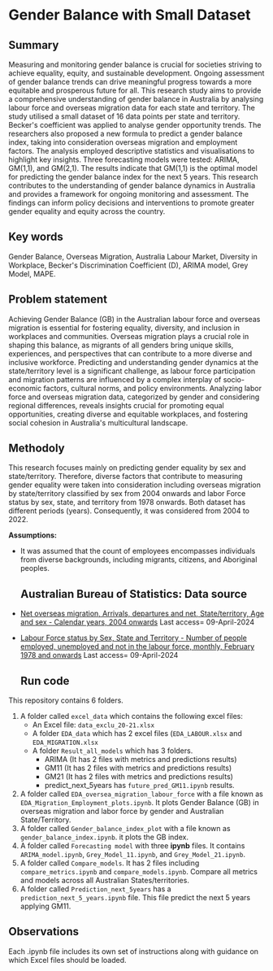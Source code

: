 # Gender Balance with Small Dataset

## Summary 

Measuring and monitoring gender balance is crucial for societies striving to achieve equality, equity, and sustainable development. Ongoing assessment of gender balance trends can drive meaningful progress towards a more equitable and prosperous future for all. This research study aims to provide a comprehensive understanding of gender balance in Australia by analysing labour force and overseas migration data for each state and territory. The study utilised a small dataset of 16 data points per state and territory. Becker's coefficient was applied to analyse gender opportunity trends. The researchers also proposed a new formula to predict a gender balance index, taking into consideration overseas migration and employment factors. The analysis employed descriptive statistics and visualisations to highlight key insights.
Three forecasting models were tested: ARIMA, GM(1,1), and GM(2,1). The results indicate that GM(1,1) is the optimal model for predicting the gender balance index for the next 5 years. 
This research contributes to the understanding of gender balance dynamics in Australia and provides a framework for ongoing monitoring and assessment. The findings can inform policy decisions and interventions to promote greater gender equality and equity across the country.

## Key words

Gender Balance, Overseas Migration, Australia Labour Market, Diversity in Workplace, Becker's Discrimination Coefficient (D), ARIMA model, Grey Model, MAPE.

## Problem statement 
 
Achieving Gender Balance (GB) in the Australian labour force and overseas migration is essential for fostering equality, diversity, and inclusion in workplaces and communities. Overseas migration plays a crucial role in shaping this balance, as migrants of all genders bring unique skills, experiences, and perspectives that can contribute to a more diverse and inclusive workforce. Predicting and understanding gender dynamics at the state/territory level is a significant challenge, as labour force participation and migration patterns are influenced by a complex interplay of socio-economic factors, cultural norms, and policy environments. Analyzing labor force and overseas migration data, categorized by gender and considering regional differences, reveals insights crucial for promoting equal opportunities, creating diverse and equitable workplaces, and fostering social cohesion in Australia's multicultural landscape.

## Methodoly
This research focuses mainly on predicting gender equality by sex and state/territory. Therefore, diverse factors that contribute to measuring gender equality were taken into consideration including overseas migration by state/territory classified by sex from 2004 onwards and labor Force status by sex, state, and territory from 1978 onwards. Both dataset has different periods (years). Consequently, it was considered from 2004 to 2022.

**Assumptions:** 
- It was assumed that the count of employees encompasses individuals from diverse backgrounds, including migrants, citizens, and Aboriginal peoples.

  ## Australian Bureau of Statistics: Data source
 
 - [Net overseas migration, Arrivals, departures and net, State/territory, Age and sex - Calendar years, 2004 onwards](https://explore.data.abs.gov.au/vis?tm=Migration&pg=0&df[ds]=ABS_ABS_TOPICS&df[id]=NOM_CY&df[ag]=ABS&df[vs]=1.0.0&pd=2004%2C&dq=1%2B2%2B3.TOT.1%2B2%2B3..A&ly[cl]=TIME_PERIOD&ly[rw]=REGION&ly[rs]=SEX%2CMEASURE)
  Last access= 09-April-2024
- [Labour Force status by Sex, State and Territory - Number of people employed, unemployed and not in the labour force, monthly, February 1978 and onwards](https://explore.data.abs.gov.au/vis?tm=labour%20force&pg=0&df[ds]=ABS_ABS_TOPICS&df[id]=LF&df[ag]=ABS&df[vs]=1.0.0&hc[Measure]=Labour%20Force&hc[ABS%20Topics]=LABOUR&pd=2004-01%2C2023-12&dq=M3.3%2B2%2B1.1599.30.1%2B2%2B3%2B4%2B5%2B6%2B7%2B8.M&ly[cl]=TIME_PERIOD&vw=tb)
Last access= 09-April-2024

  ## Run code
This repository contains 6 folders. 
1. A folder called `excel_data` which contains the following excel files:
    - An Excel file: `data_exclu_20-21.xlsx`
    - A folder `EDA_data` which has 2 excel files (`EDA_LABOUR.xlsx` and `EDA_MIGRATION.xlsx`
    - A folder `Result_all_models` which has 3 folders.
      - ARIMA (It has 2 files with metrics and predictions results)
      - GM11 (It has 2 files with metrics and predictions results)
      - GM21 (It has 2 files with metrics and predictions results)
      - predict_next_5years has `future_pred_GM11.ipynb` results.
2. A folder called `EDA_oversea_migration_labour_force` with a file known as `EDA_Migration_Employment_plots.ipynb`. It plots Gender Balance (GB) in overseas migration and labor force by gender and Australian State/Territory.
3. A folder called `Gender_balance_index_plot` with a file known as `gender_balance_index.ipynb`. it plots the GB index.
4. A folder called `Forecasting model` with three **ipynb** files. It contains `ARIMA_model.ipynb`, `Grey_Model_11.ipynb`, and `Grey_Model_21.ipynb`.
5. A folder called `Compare_models`. It has 2 files including `compare_metrics.ipynb` and `compare_models.ipynb`. Compare all metrics and models across all Australian States/territories. 
6. A folder called  `Prediction_next_5years` has a `prediction_next_5_years.ipynb` file. This file predict the next 5 years applying GM11. 


## Observations

Each .ipynb file includes its own set of instructions along with guidance on which Excel files should be loaded.
   
